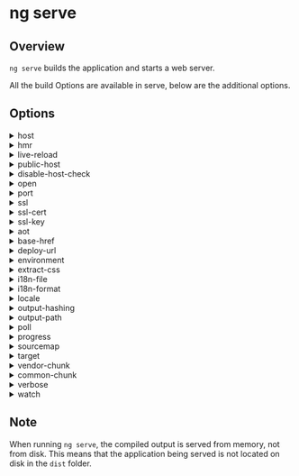 <!-- Links in /docs/documentation should NOT have `.md` at the end, because they end up in our wiki at release. -->

# ng serve

## Overview
`ng serve` builds the application and starts a web server.

All the build Options are available in serve, below are the additional options.

## Options
<details>
  <summary>host</summary>
  <p>
    <code>--host</code> (aliases: <code>-H</code>) <em>default value: localhost</em>
  </p>
  <p>
    Listens only on localhost by default.
  </p>
</details>

<details>
  <summary>hmr</summary>
  <p>
    <code>--hmr</code> <em>default value: false</em>
  </p>
  <p>
    Enable hot module replacement.
  </p>
</details>

<details>
  <summary>live-reload</summary>
  <p>
    <code>--live-reload</code> (aliases: <code>-lr</code>) <em>default value: true</em>
  </p>
  <p>
    Whether to reload the page on change, using live-reload.
  </p>
</details>

<details>
  <summary>public-host</summary>
  <p>
    <code>--public-host</code> (aliases: <code>--live-reload-client</code>)
  </p>
  <p>
    Specify the URL that the browser client will use.
  </p>
</details>

<details>
  <summary>disable-host-check</summary>
  <p>
    <code>--disable-host-check</code> <em>default value: false</em>
  </p>
  <p>
    Don't verify connected clients are part of allowed hosts.
  </p>
</details>

<details>
  <summary>open</summary>
  <p>
    <code>--open</code> (aliases: <code>-o</code>) <em>default value: false</em>
  </p>
  <p>
    Opens the url in default browser.
  </p>
</details>

<details>
  <summary>port</summary>
  <p>
    <code>--port</code> (aliases: <code>-p</code>) <em>default value: 4200</em>
  </p>
  <p>
    Port to listen to for serving.
  </p>
</details>

<details>
  <summary>ssl</summary>
  <p>
    <code>--ssl</code>
  </p>
  <p>
    Serve using HTTPS.
  </p>
</details>

<details>
  <summary>ssl-cert</summary>
  <p>
    <code>--ssl-cert</code> (aliases: <code>-</code>) <em>default value: </em>
  </p>
  <p>
    SSL certificate to use for serving HTTPS.
  </p>
</details>

<details>
  <summary>ssl-key</summary>
  <p>
    <code>--ssl-key</code>
  </p>
  <p>
    SSL key to use for serving HTTPS.
  </p>
</details>

<details>
  <summary>aot</summary>
  <p>
    <code>--aot</code>
  </p>
  <p>
    Build using Ahead of Time compilation.
  </p>
</details>

<details>
  <summary>base-href</summary>
  <p>
    <code>--base-href</code> (aliases: <code>-bh</code>)
  </p>
  <p>
    Base url for the application being built.
  </p>
</details>

<details>
  <summary>deploy-url</summary>
  <p>
    <code>--deploy-url</code> (aliases: <code>-d</code>)
  </p>
  <p>
    URL where files will be deployed.
  </p>
</details>

<details>
  <summary>environment</summary>
  <p>
    <code>--environment</code> (aliases: <code>-e</code>)
  </p>
  <p>
    Defines the build environment.
  </p>
</details>

<details>
  <summary>extract-css</summary>
  <p>
    <code>--extract-css</code> (aliases: <code>-ec</code>)
  </p>
  <p>
    Extract css from global styles onto css files instead of js ones.
  </p>
</details>

<details>
  <summary>i18n-file</summary>
  <p>
    <code>--i18n-file</code>
  </p>
  <p>
    Localization file to use for i18n.
  </p>
</details>

<details>
  <summary>i18n-format</summary>
  <p>
    <code>--i18n-format</code>
  </p>
  <p>
    Format of the localization file specified with --i18n-file.
  </p>
</details>

<details>
  <summary>locale</summary>
  <p>
    <code>--locale</code>
  </p>
  <p>
    Locale to use for i18n.
  </p>
</details>

<details>
  <summary>output-hashing</summary>
  <p>
    <code>--output-hashing</code> (aliases: <code>-oh</code>) <em>default value: </em>
  </p>
  <p>
    Define the output filename cache-busting hashing mode. Possible values: <code>none</code>, <code>all</code>, <code>media</code>, <code>bundles</code>
  </p>
</details>

<details>
  <summary>output-path</summary>
  <p>
    <code>--output-path</code> (aliases: <code>-op</code>) <em>default value: </em>
  </p>
  <p>
    Path where output will be placed.
  </p>
</details>

<details>
  <summary>poll</summary>
  <p>
    <code>--poll</code>
  </p>
  <p>
    Enable and define the file watching poll time period (milliseconds) .
  </p>
</details>

<details>
  <summary>progress</summary>
  <p>
    <code>--progress</code> (aliases: <code>-pr</code>) <em>default value: true</em>
  </p>
  <p>
    Log progress to the console while building.
  </p>
</details>

<details>
  <summary>sourcemap</summary>
  <p>
    <code>--sourcemap</code> (aliases: <code>-sm</code>, <code>sourcemaps</code>)
  </p>
  <p>
    Output sourcemaps.
  </p>
</details>

<details>
  <summary>target</summary>
  <p>
    <code>--target</code> (aliases: <code>-t</code>, <code>-dev</code>, <code>-prod</code>) <em>default value: development</em>
  </p>
  <p>
    Defines the build target.
  </p>
</details>

<details>
  <summary>vendor-chunk</summary>
  <p>
    <code>--vendor-chunk</code> (aliases: <code>-vc</code>) <em>default value: true</em>
  </p>
  <p>
    Use a separate bundle containing only vendor libraries.
  </p>
</details>

<details>
  <summary>common-chunk</summary>
  <p>
    <code>--common-chunk</code> (aliases: <code>-cc</code>) <em>default value: true</em>
  </p>
  <p>
    Use a separate bundle containing code used across multiple bundles.
  </p>
</details>

<details>
  <summary>verbose</summary>
  <p>
    <code>--verbose</code> (aliases: <code>-v</code>) <em>default value: false</em>
  </p>
  <p>
    Adds more details to output logging.
  </p>
</details>

<details>
  <summary>watch</summary>
  <p>
    <code>--watch</code> (aliases: <code>-w</code>)
  </p>
  <p>
    Run build when files change.
  </p>
</details>


## Note
When running `ng serve`, the compiled output is served from memory, not from disk. This means that the application being served is not located on disk in the `dist` folder.
